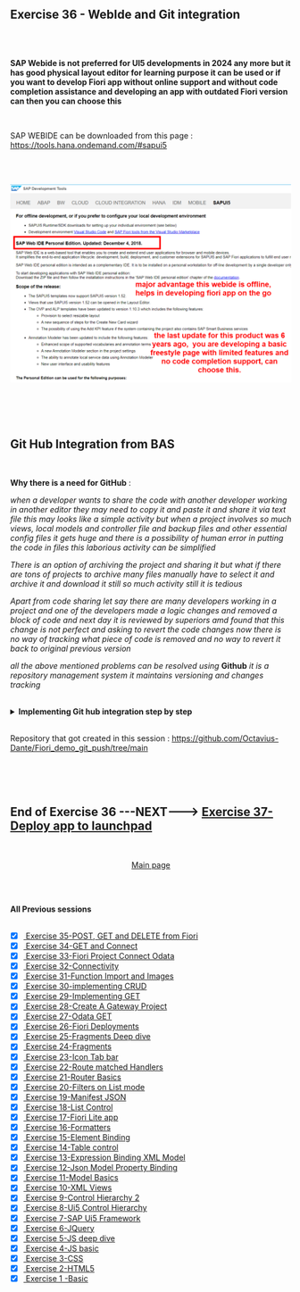 ## Exercise 36 - WebIde and Git integration

</br>
</br>

**SAP Webide is not preferred for UI5 developments in 2024 any more but it has good physical layout editor for learning purpose it can be used or if you want to develop Fiori app without online support and without code completion assistance and developing an app with outdated Fiori version can then you can choose this**

</br>


SAP WEBIDE can be downloaded from this page : https://tools.hana.ondemand.com/#sapui5

</br></br>

<img src="./files/ui5e36-1.png"></br></br>

</br></br>

## Git Hub Integration from BAS

</br>

**Why there is a need for GitHub** : 

*when a developer wants to share the code with another developer working in another editor they may need to copy it and paste it and share it via text file this may looks like a simple activity but when a project involves so much views, local models and controller file and backup files and other essential config files it gets huge and there is a possibility of human error in putting the code in files this laborious activity can be simplified* 

*There is an option of archiving the project and sharing it but what if there are tons of projects to archive many files manually have to select it and archive it and download it still so much activity still it is tedious*

*Apart from code sharing let say there are many developers working in a project and one of the developers made a logic changes and removed a block of code and next day it is reviewed by superiors amd found that this change is not perfect and asking to revert the code changes now there is no way of tracking what piece of code is removed and no way to revert it back to original previous version* 

*all the above mentioned problems can be resolved using* **Github** *it is a repository management system it maintains versioning and changes tracking*

</br>

<details>
<summary> <b> Implementing Git hub integration step by step </b> </summary>
</br>
</br>


<img src="./files/ui5e36-2.png"></br></br>

*Initiate git processing for the project files*

Command : 
</br>

```bat
git init
```

</br>

<img src="./files/ui5e36-3.png"></br></br>
<img src="./files/ui5e36-4.png"></br></br>

</br>

If git ignore file is not created create it using touch command- https://docs.github.com/en/get-started/getting-started-with-git/ignoring-files

</br>

<img src="./files/ui5e36-5.png"></br></br>

*Local git commit - all the files in the directory are prepared for staging*

Command : 
</br>

```bat
git add .
```

</br>

<img src="./files/ui5e36-6.png"></br></br>

*git commit process with description - all the files in the directory are committed*

Command : 
</br>

```bat
git commit -m "My first version-description"
```

</br>

<img src="./files/ui5e36-7.png"></br></br>
<img src="./files/ui5e36-8.png"></br></br>
<img src="./files/ui5e36-9.png"></br></br>
<img src="./files/ui5e36-10.png"></br></br>
<img src="./files/ui5e36-11.png"></br></br>
<img src="./files/ui5e36-12.png"></br></br>
<img src="./files/ui5e36-13a.png"></br></br>


*Need to perform listed commands one by one to make the BAS local git repository to be pushed to GIthub online repository*

Command : 
</br>

```BAT

git branch -M main
git remote add origin https://github.com/Octavius-Dante/Fiori_demo_git_push.git
git push -u origin main

```

</br>

**Essential Pre-requisites**

1. The github account mail id and BTP-BAS account mail id should be same
2. Github account should be logged in the browser and in the same browser BAS-BTP account should be logged in
3. If above steps are done correctly then while performing remote git hub linking and pushing step will trigger and Git hub authorization process

</br>

<img src="./files/ui5e36-14.png"></br></br>
<img src="./files/ui5e36-17.png"></br></br>
<img src="./files/ui5e36-18.png"></br></br>
<img src="./files/ui5e36-19.png"></br></br>

</details>

</br>

Repository that got created in this session : https://github.com/Octavius-Dante/Fiori_demo_git_push/tree/main

</br>
</br></br>





## End of Exercise 36 ---NEXT---> <a href="https://github.com/Octavius-Dante/Arthelais/tree/main/ex_37"> Exercise 37-Deploy app to launchpad </a>
</br>
<p align="center"> <a href="https://github.com/Octavius-Dante/Arthelais/tree/main"> Main page </a> </p>

</br></br>

**All Previous sessions**
</br></br>

<!-- - [x] <a href="https://github.com/Octavius-Dante/Arthelais/tree/main/ex_37"> Exercise 37-Deploy app to launchpad</a> -->
<!-- - [x] <a href="https://github.com/Octavius-Dante/Arthelais/tree/main/ex_36"> Exercise 36-WebIde and Git integration</a> -->
- [x] <a href="https://github.com/Octavius-Dante/Arthelais/tree/main/ex_35"> Exercise 35-POST, GET and DELETE from Fiori</a>
- [x] <a href="https://github.com/Octavius-Dante/Arthelais/tree/main/ex_34"> Exercise 34-GET and Connect</a>
- [x] <a href="https://github.com/Octavius-Dante/Arthelais/tree/main/ex_33"> Exercise 33-Fiori Project Connect Odata</a>
- [x] <a href="https://github.com/Octavius-Dante/Arthelais/tree/main/ex_32"> Exercise 32-Connectivity</a>
- [x] <a href="https://github.com/Octavius-Dante/Arthelais/tree/main/ex_31"> Exercise 31-Function Import and Images</a>
- [x] <a href="https://github.com/Octavius-Dante/Arthelais/tree/main/ex_30"> Exercise 30-implementing CRUD</a>
- [x] <a href="https://github.com/Octavius-Dante/Arthelais/tree/main/ex_29"> Exercise 29-Implementing GET</a>
- [x] <a href="https://github.com/Octavius-Dante/Arthelais/tree/main/ex_28"> Exercise 28-Create A Gateway Project</a>
- [x] <a href="https://github.com/Octavius-Dante/Arthelais/tree/main/ex_27"> Exercise 27-Odata GET</a>
- [x] <a href="https://github.com/Octavius-Dante/Arthelais/tree/main/ex_26"> Exercise 26-Fiori Deployments</a>
- [x] <a href="https://github.com/Octavius-Dante/Arthelais/tree/main/ex_25"> Exercise 25-Fragments Deep dive</a>
- [x] <a href="https://github.com/Octavius-Dante/Arthelais/tree/main/ex_24"> Exercise 24-Fragments</a>
- [x] <a href="https://github.com/Octavius-Dante/Arthelais/tree/main/ex_23"> Exercise 23-Icon Tab bar</a>
- [x] <a href="https://github.com/Octavius-Dante/Arthelais/tree/main/ex_22"> Exercise 22-Route matched Handlers</a>
- [x] <a href="https://github.com/Octavius-Dante/Arthelais/tree/main/ex_21"> Exercise 21-Router Basics</a>
- [x] <a href="https://github.com/Octavius-Dante/Arthelais/tree/main/ex_20"> Exercise 20-Filters on List mode</a>
- [x] <a href="https://github.com/Octavius-Dante/Arthelais/tree/main/ex_19"> Exercise 19-Manifest JSON</a>
- [x] <a href="https://github.com/Octavius-Dante/Arthelais/tree/main/ex_18"> Exercise 18-List Control</a>
- [x] <a href="https://github.com/Octavius-Dante/Arthelais/tree/main/ex_17"> Exercise 17-Fiori Lite app</a>
- [x] <a href="https://github.com/Octavius-Dante/Arthelais/tree/main/ex_16"> Exercise 16-Formatters </a>
- [x] <a href="https://github.com/Octavius-Dante/Arthelais/tree/main/ex_15"> Exercise 15-Element Binding</a>
- [x] <a href="https://github.com/Octavius-Dante/Arthelais/tree/main/ex_14"> Exercise 14-Table control</a>
- [x] <a href="https://github.com/Octavius-Dante/Arthelais/tree/main/ex_13"> Exercise 13-Expression Binding XML Model</a>
- [x] <a href="https://github.com/Octavius-Dante/Arthelais/tree/main/ex_12"> Exercise 12-Json Model Property Binding</a>
- [x] <a href="https://github.com/Octavius-Dante/Arthelais/tree/main/ex_11"> Exercise 11-Model Basics </a>
- [x] <a href="https://github.com/Octavius-Dante/Arthelais/tree/main/ex_10"> Exercise 10-XML Views </a>
- [x] <a href="https://github.com/Octavius-Dante/Arthelais/tree/main/ex_9"> Exercise 9-Control Hierarchy 2</a>
- [x] <a href="https://github.com/Octavius-Dante/Arthelais/tree/main/ex_8"> Exercise 8-Ui5 Control Hierarchy </a>
- [x] <a href="https://github.com/Octavius-Dante/Arthelais/tree/main/ex_7"> Exercise 7-SAP Ui5 Framework </a>
- [x] <a href="https://github.com/Octavius-Dante/Arthelais/tree/main/ex_6"> Exercise 6-JQuery </a>
- [x] <a href="https://github.com/Octavius-Dante/Arthelais/tree/main/ex_5"> Exercise 5-JS deep dive </a>
- [x] <a href="https://github.com/Octavius-Dante/Arthelais/tree/main/ex_4"> Exercise 4-JS basic </a>
- [x] <a href="https://github.com/Octavius-Dante/Arthelais/tree/main/ex_3"> Exercise 3-CSS </a>
- [x] <a href="https://github.com/Octavius-Dante/Arthelais/tree/main/ex_2"> Exercise 2-HTML5</a>
- [x] <a href="https://github.com/Octavius-Dante/Arthelais/tree/main/ex_1"> Exercise 1 -Basic </a>

<!--

<details>
<summary> <b> ALL CODE CHANGES - TODAY SESSION </b> </summary>
</br>
</br>

</br>
</br>
<img src="./files/capmd12-96a.png" >
</br>
</br>
</details>

-->
